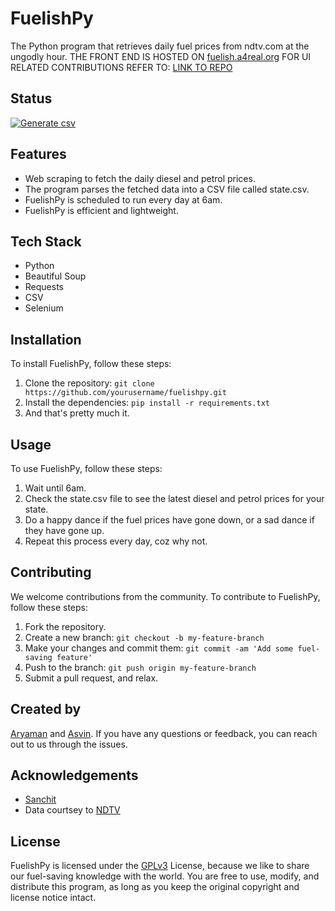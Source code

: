 # FuelishPy

The Python program that retrieves daily fuel prices from ndtv.com at the ungodly hour. THE FRONT END IS HOSTED ON [fuelish.a4real.org](https://fuelish.a4real.org)
FOR UI RELATED CONTRIBUTIONS REFER TO: [LINK TO REPO](https://github.com/Doofenshmirtz-Evil-Incorp/Fuelish)
## Status
[![Generate csv](https://github.com/Doofenshmirtz-Evil-Incorp/FuelishPy/actions/workflows/csv.yml/badge.svg)](https://github.com/Doofenshmirtz-Evil-Incorp/FuelishPy/actions/workflows/csv.yml)

## Features

- Web scraping to fetch the daily diesel and petrol prices.
- The program parses the fetched data into a CSV file called state.csv.
- FuelishPy is scheduled to run every day at 6am.
- FuelishPy is efficient and lightweight.

## Tech Stack

- Python
- Beautiful Soup
- Requests
- CSV
- Selenium

## Installation

To install FuelishPy, follow these steps:

1. Clone the repository: `git clone https://github.com/yourusername/fuelishpy.git`
2. Install the dependencies: `pip install -r requirements.txt`
3. And that's pretty much it.

## Usage

To use FuelishPy, follow these steps:

1. Wait until 6am.
2. Check the state.csv file to see the latest diesel and petrol prices for your state.
3. Do a happy dance if the fuel prices have gone down, or a sad dance if they have gone up.
4. Repeat this process every day, coz why not.

## Contributing

We welcome contributions from the community. To contribute to FuelishPy, follow these steps:

1. Fork the repository.
2. Create a new branch: `git checkout -b my-feature-branch`
3. Make your changes and commit them: `git commit -am 'Add some fuel-saving feature'`
4. Push to the branch: `git push origin my-feature-branch`
5. Submit a pull request, and relax.

## Created by 

[Aryaman](https://github.com/actuallyaryaman) and [Asvin](https://github.com/asvin1). If you have any questions or feedback, you can reach out to us through the issues.

## Acknowledgements

 - [Sanchit](https://github.com/baked-potatoes)
 - Data courtsey to [NDTV](https://ndtv.com)

## License

FuelishPy is licensed under the [GPLv3](https://choosealicense.com/licenses/gpl-3.0/) License, because we like to share our fuel-saving knowledge with the world. You are free to use, modify, and distribute this program, as long as you keep the original copyright and license notice intact.
